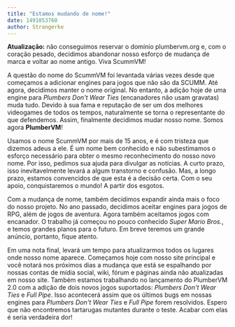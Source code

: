 ```yaml
---
title: "Estamos mudando de nome!"
date: 1491053760
author: Strangerke
---
```


**Atualização:** não conseguimos reservar o domínio plumbervm.org e, com o coração pesado, decidimos abandonar nosso esforço de mudança de marca e voltar ao nome antigo. Viva ScummVM!

A questão do nome do ScummVM foi levantada várias vezes desde que começamos a adicionar engines para jogos que não são da SCUMM. Até agora, decidimos manter o nome original. No entanto, a adição hoje de uma engine para *Plumbers Don't Wear Ties* (encanadores não usam gravatas) muda tudo. Devido à sua fama e reputação de ser um dos melhores videogames de todos os tempos, naturalmente se torna o representante do que defendemos. Assim, finalmente decidimos mudar nosso nome. Somos agora **PlumberVM**!

Usamos o nome ScummVM por mais de 15 anos, e é com tristeza que dizemos adeus a ele. É um nome bem conhecido e não subestimamos o esforço necessário para obter o mesmo reconhecimento do nosso novo nome. Por isso, pedimos sua ajuda para divulgar as notícias. A curto prazo, isso inevitavelmente levará a algum transtorno e confusão. Mas, a longo prazo, estamos convencidos de que esta é a decisão certa. Com o seu apoio, conquistaremos o mundo! A partir dos esgotos.

Com a mudança de nome, também decidimos expandir ainda mais o foco do nosso projeto. No ano passado, decidimos aceitar engines para jogos de RPG, além de jogos de aventura. Agora também aceitamos jogos com encanador. O trabalho já começou no pouco conhecido *Super Mario Bros.*, e temos grandes planos para o futuro. Em breve teremos um grande anúncio, portanto, fique atento.

Em uma nota final, levará um tempo para atualizarmos todos os lugares onde nosso nome aparece. Começamos hoje com nosso site principal e você notará nos próximos dias a mudança que está se espalhando por nossas contas de mídia social, wiki, fórum e páginas ainda não atualizadas em nosso site. Também estamos trabalhando no lançamento do PlumberVM 2.0 com a adição de dois novos jogos suportados: *Plumbers Don't Wear Ties* e *Full Pipe*. Isso acontecerá assim que os últimos bugs em nossas engines para *Plumbers Don't Wear Ties* e *Full Pipe* forem resolvidos. Espero que não encontremos tartarugas mutantes durante o teste. Acabar com elas é seria verdadeira dor!
